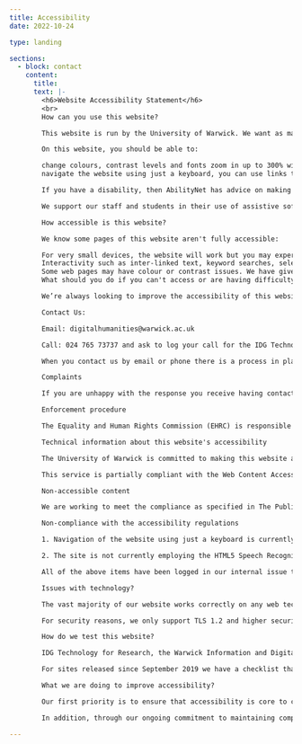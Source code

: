 ```yaml
---
title: Accessibility 
date: 2022-10-24

type: landing

sections:
  - block: contact
    content:
      title: 
      text: |-
        <h6>Website Accessibility Statement</h6> 
        <br>
        How can you use this website?

        This website is run by the University of Warwick. We want as many people as possible to be able to use this website.

        On this website, you should be able to:

        change colours, contrast levels and fonts zoom in up to 300% without the text spilling off the screen
        navigate the website using just a keyboard, you can use links to skip over the navigation and get to content quicker navigate the website using speech recognition software listen to most of the website using a screen reader (including the most recent versions of JAWS, NVDA and VoiceOver) view the website on a tablet or mobile device in either orientation. This website is designed for a broad public audience, so we aim to make the website text as simple as possible to understand.

        If you have a disability, then AbilityNet has advice on making your device easier to use.

        We support our staff and students in their use of assistive software that you may find helpful.

        How accessible is this website?

        We know some pages of this website aren't fully accessible:

        For very small devices, the website will work but you may experience some minor text-overlaps in some pages (usually when viewed in portrait). We tested using iPad, iPad Pro, Surface Pro 7, Kindle Fire and small devices like Galaxy S8.
        Interactivity such as inter-linked text, keyword searches, selection from drop-down menu listings, and timeline are frequently used to provide rich visual interfaces to engage with media and data in the field of digital humanities. We design all of our sites to have text-based alternative navigation routes for access to and displays of the content, but some presentations of that content may not function as intended.
        Some web pages may have colour or contrast issues. We have given our content creators a checklist to follow, to avoid creating these issues in future.
        What should you do if you can't access or are having difficulty using this website?

        We’re always looking to improve the accessibility of this website. Please contact us if you have any problems. It helps if you can be specific and detailed, if there are things you like and find useful, it would be great to hear about them. To report accessibility problems or ask about anything to do with accessibility use the contact details below.

        Contact Us:

        Email: digitalhumanities@warwick.ac.uk

        Call: 024 765 73737 and ask to log your call for the IDG Technology for Research team.

        When you contact us by email or phone there is a process in place that will acknowledge your contact, tell you who is dealing with it and give you a timescale by which you can expect a reply. Once you have reported a problem with our website or asked for an alternative format, but you are not happy with our response, you can use our complaints process to register your difficulty; this helps us improve our systems.

        Complaints

        If you are unhappy with the response you receive having contacted us using the details above, you can make a formal complaint to the University using our procedure for Feedback and Complaints.

        Enforcement procedure

        The Equality and Human Rights Commission (EHRC) is responsible for enforcing the accessibility regulations. If you are not happy with how we respond to your complaint, contact the Equality Advisory and Support Service (EASS).

        Technical information about this website's accessibility

        The University of Warwick is committed to making this website accessible, in accordance with the Public Sector Bodies (Websites and Mobile Applications) (No. 2) Accessibility Regulations 2018.

        This service is partially compliant with the Web Content Accessibility Guidelines version 2.1 AA standard, due to the non-compliances listed below.

        Non-accessible content

        We are working to meet the compliance as specified in The Public Sector Bodies (Websites and Mobile Applications) (No. 2) Accessibility Regulations 2018 by the September 2020 deadline. Meanwhile, the content listed below is non-accessible for the following reasons.

        Non-compliance with the accessibility regulations 

        1. Navigation of the website using just a keyboard is currently not to the standard required. The focus outline of the currently highlighted link is not clear and the order of links that are selected when pressing the tab key do not follow the order of the items on the page.

        2. The site is not currently employing the HTML5 Speech Recognition API and so is not currently navigable using voice control.

        All of the above items have been logged in our internal issue tracker and will be addressed in a future release.

        Issues with technology?

        The vast majority of our website works correctly on any web technology – we have built this website using open-source software that has given consideration to accessibility as a core requirement of the technical platform, however some of the ways we have implemented and customised this software may alter its accessibility.

        For security reasons, we only support TLS 1.2 and higher security protocols; this means that some older Web Browsers will not show the site. For accessibility reasons, web browsers we support do recommend use of JavaScript and where JavaScript is disallowed in the browser, visitors may experience that some of the pages may not work properly.

        How do we test this website?

        IDG Technology for Research, the Warwick Information and Digital Group (IDG) Information Technology (IT) Services team responsible for publishing and maintaining this website test the customisations to these platforms that we make against the web browsers we support and we test our website infrastructure in these browsers as a minimum along with tablets and mobile devices too at the point of design.

        For sites released since September 2019 we have a checklist that includes accessibility before we release a new site or make significant changes. We use the Google Chrome Lighthouse (or Microsoft Edge Developer) tools for web developers and manually test against the accessibility objectives covered in this statement.

        What we are doing to improve accessibility?

        Our first priority is to ensure that accessibility is core to current and future work developed by the IDG Technology for Research team by design, and where we work with academic colleagues who use this website to publish material, giving them tools and guidance on how to do so in an accessible way.

        In addition, through our ongoing commitment to maintaining completed web outputs for past research, we will keep the core open-source software patched and inherit any accessibility improvements made to these underlying platforms. We will also be auditing and testing our older websites to update and make our accessibility statements more informative and where we can reasonably make changes to our systems to make them more accessible, we will plan to make those changes. 

---
```


